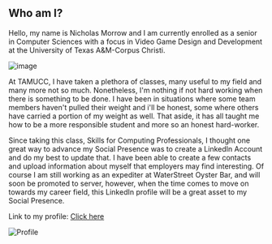 ## Who am I?

  Hello, my name is Nicholas Morrow and I am currently enrolled as a senior in Computer Sciences with a focus in Video Game Design and Development at the University of Texas A&M-Corpus Christi.
   
 
 ![image](https://user-images.githubusercontent.com/75332276/100813467-064b2180-3405-11eb-8227-5ff93b70c4e7.png)
 
 
  At TAMUCC, I have taken a plethora of classes, many useful to my field and many more not so much. Nonetheless, I'm nothing if not hard working when there is something to be done. I have been in situations where some team members haven't pulled their weight and i'll be honest, some where others have carried a portion of my weight as well. That aside, it has all taught me how to be a more responsible student and more so an honest hard-worker.
  
 
  Since taking this class, Skills for Computing Professionals, I thought one great way to advance my Social Presence was to
create a LinkedIn Account and do my best to update that. I have been able to create a few contacts and upload information 
about myself that employers may find interesting. Of course I am still working as an expediter at WaterStreet Oyster Bar,
and will soon be promoted to server, however, when the time comes to move on towards my career field, this LinkedIn 
profile will be a great asset to my Social Presence.

Link to my profile:
[Click here](https://www.linkedin.com/in/nicholas-morrow-a228531b7/)

![Profile](https://user-images.githubusercontent.com/75332276/100899432-74382d00-3487-11eb-8279-055ce79bc408.JPG)
